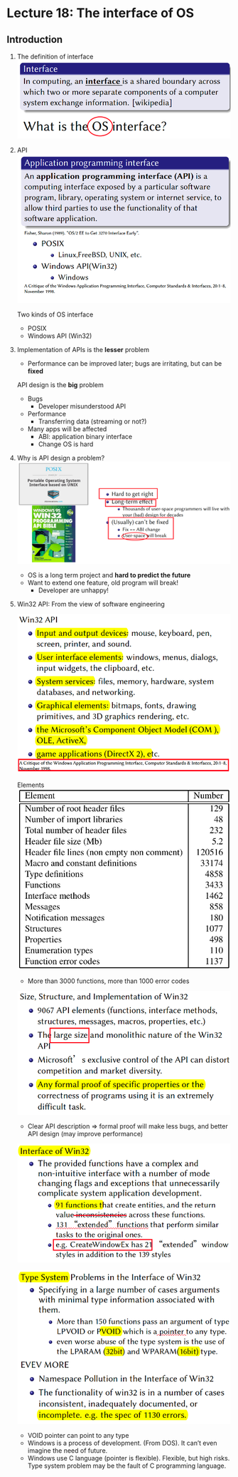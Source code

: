 # Lecture 18: The interface of OS

## Introduction

1. The definition of interface
   ![image-20200515190952265](lec18.assets/image-20200515190952265.png)

2. API
   ![image-20200515191017835](lec18.assets/image-20200515191017835.png)

   Two kinds of OS interface

   - POSIX
   - Windows API (Win32) 

3. Implementation of APIs is the **lesser** problem

   - Performance can be improved later; bugs are irritating, but can be **fixed**

   API design is the **big** problem

   - Bugs
     - Developer misunderstood API
   - Performance
     - Transferring data (streaming or not?)
   - Many apps will be affected 
     - ABI: application binary interface
     - Change OS is hard

4. Why is API design a problem?
   ![image-20200515191506923](lec18.assets/image-20200515191506923.png)

   - OS is a long term project and **hard to predict the future**
   - Want to extend one feature, old program will break!
     - Developer are unhappy!

5. Win32 API: From the view of software engineering

   ![image-20200515191738060](lec18.assets/image-20200515191738060.png)

   Elements
   ![image-20200515192020202](lec18.assets/image-20200515192020202.png)

   - More than 3000 functions, more than 1000 error codes

   ![image-20200515192110109](lec18.assets/image-20200515192110109.png)

   - Clear API description => formal proof will make less bugs, and better API design (may improve performance)

   ![image-20200515192307535](lec18.assets/image-20200515192307535.png)

   ![image-20200515192417897](lec18.assets/image-20200515192417897.png)

   - VOID pointer can point to any type
   - Windows is a process of development. (From DOS). It can’t even imagine the need of future. 
   - Windows use C language (pointer is flexible). Flexible, but high risks. 
     Type system problem may be the fault of C programming language. 